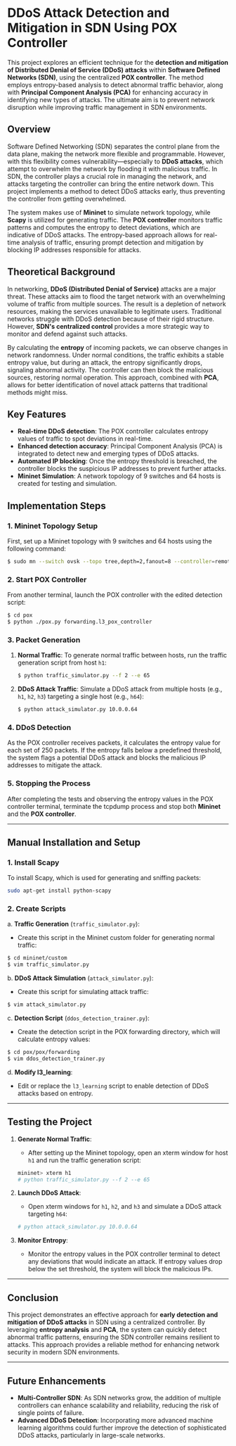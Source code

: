 
# DDoS Attack Detection and Mitigation in SDN Using POX Controller

This project explores an efficient technique for the **detection and mitigation of Distributed Denial of Service (DDoS) attacks** within **Software Defined Networks (SDN)**, using the centralized **POX controller**. The method employs entropy-based analysis to detect abnormal traffic behavior, along with **Principal Component Analysis (PCA)** for enhancing accuracy in identifying new types of attacks. The ultimate aim is to prevent network disruption while improving traffic management in SDN environments.

## Overview

Software Defined Networking (SDN) separates the control plane from the data plane, making the network more flexible and programmable. However, with this flexibility comes vulnerability—especially to **DDoS attacks**, which attempt to overwhelm the network by flooding it with malicious traffic. In SDN, the controller plays a crucial role in managing the network, and attacks targeting the controller can bring the entire network down. This project implements a method to detect DDoS attacks early, thus preventing the controller from getting overwhelmed.

The system makes use of **Mininet** to simulate network topology, while **Scapy** is utilized for generating traffic. The **POX controller** monitors traffic patterns and computes the entropy to detect deviations, which are indicative of DDoS attacks. The entropy-based approach allows for real-time analysis of traffic, ensuring prompt detection and mitigation by blocking IP addresses responsible for attacks.

## Theoretical Background

In networking, **DDoS (Distributed Denial of Service)** attacks are a major threat. These attacks aim to flood the target network with an overwhelming volume of traffic from multiple sources. The result is a depletion of network resources, making the services unavailable to legitimate users. Traditional networks struggle with DDoS detection because of their rigid structure. However, **SDN's centralized control** provides a more strategic way to monitor and defend against such attacks.

By calculating the **entropy** of incoming packets, we can observe changes in network randomness. Under normal conditions, the traffic exhibits a stable entropy value, but during an attack, the entropy significantly drops, signaling abnormal activity. The controller can then block the malicious sources, restoring normal operation. This approach, combined with **PCA**, allows for better identification of novel attack patterns that traditional methods might miss.

## Key Features

- **Real-time DDoS detection**: The POX controller calculates entropy values of traffic to spot deviations in real-time.
- **Enhanced detection accuracy**: Principal Component Analysis (PCA) is integrated to detect new and emerging types of DDoS attacks.
- **Automated IP blocking**: Once the entropy threshold is breached, the controller blocks the suspicious IP addresses to prevent further attacks.
- **Mininet Simulation**: A network topology of 9 switches and 64 hosts is created for testing and simulation.

## Implementation Steps

### 1. Mininet Topology Setup
First, set up a Mininet topology with 9 switches and 64 hosts using the following command:
```bash
$ sudo mn --switch ovsk --topo tree,depth=2,fanout=8 --controller=remote,ip=127.0.0.1,port=6633
```

### 2. Start POX Controller
From another terminal, launch the POX controller with the edited detection script:
```bash
$ cd pox
$ python ./pox.py forwarding.l3_pox_controller
```

### 3. Packet Generation
1. **Normal Traffic**: To generate normal traffic between hosts, run the traffic generation script from host `h1`:
   ```bash
   $ python traffic_simulator.py --f 2 --e 65
   ```

2. **DDoS Attack Traffic**: Simulate a DDoS attack from multiple hosts (e.g., `h1`, `h2`, `h3`) targeting a single host (e.g., `h64`):
   ```bash
   $ python attack_simulator.py 10.0.0.64
   ```

### 4. DDoS Detection
As the POX controller receives packets, it calculates the entropy value for each set of 250 packets. If the entropy falls below a predefined threshold, the system flags a potential DDoS attack and blocks the malicious IP addresses to mitigate the attack.

### 5. Stopping the Process
After completing the tests and observing the entropy values in the POX controller terminal, terminate the tcpdump process and stop both **Mininet** and the **POX controller**.

---

## Manual Installation and Setup

### 1. Install Scapy
To install Scapy, which is used for generating and sniffing packets:
```bash
sudo apt-get install python-scapy
```

### 2. Create Scripts
a. **Traffic Generation** (`traffic_simulator.py`):
   - Create this script in the Mininet custom folder for generating normal traffic:
   ```bash
   $ cd mininet/custom
   $ vim traffic_simulator.py
   ```

b. **DDoS Attack Simulation** (`attack_simulator.py`):
   - Create this script for simulating attack traffic:
   ```bash
   $ vim attack_simulator.py
   ```

c. **Detection Script** (`ddos_detection_trainer.py`):
   - Create the detection script in the POX forwarding directory, which will calculate entropy values:
   ```bash
   $ cd pox/pox/forwarding
   $ vim ddos_detection_trainer.py
   ```

d. **Modify l3_learning**:
   - Edit or replace the `l3_learning` script to enable detection of DDoS attacks based on entropy.

---

## Testing the Project

1. **Generate Normal Traffic**:
   - After setting up the Mininet topology, open an xterm window for host `h1` and run the traffic generation script:
   ```bash
   mininet> xterm h1
   # python traffic_simulator.py --f 2 --e 65
   ```

2. **Launch DDoS Attack**:
   - Open xterm windows for `h1`, `h2`, and `h3` and simulate a DDoS attack targeting `h64`:
   ```bash
   # python attack_simulator.py 10.0.0.64
   ```

3. **Monitor Entropy**:
   - Monitor the entropy values in the POX controller terminal to detect any deviations that would indicate an attack. If entropy values drop below the set threshold, the system will block the malicious IPs.

---

## Conclusion

This project demonstrates an effective approach for **early detection and mitigation of DDoS attacks** in SDN using a centralized controller. By leveraging **entropy analysis** and **PCA**, the system can quickly detect abnormal traffic patterns, ensuring the SDN controller remains resilient to attacks. This approach provides a reliable method for enhancing network security in modern SDN environments.

---

## Future Enhancements

- **Multi-Controller SDN**: As SDN networks grow, the addition of multiple controllers can enhance scalability and reliability, reducing the risk of single points of failure.
- **Advanced DDoS Detection**: Incorporating more advanced machine learning algorithms could further improve the detection of sophisticated DDoS attacks, particularly in large-scale networks.
